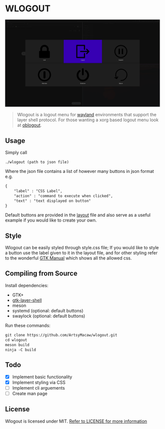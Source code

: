 # WLOGOUT
![Example](example.png)
> Wlogout is a logout menu for [wayland](https://wayland.freedesktop.org/) environments that support the layer shell
> protocol. For those wanting a xorg based logout menu look at [oblogout](https://launchpad.net/oblogout).
## Usage 
Simply call
```
./wlogout (path to json file)
```
Where the json file contains a list of however many buttons in json format e.g.
```
{
    "label" : "CSS Label",
    "action" : "command to execute when clicked",
    "text" : "text displayed on button"
}
```
Default buttons are provided in the [layout](layout) file and also serve as a useful example if you would like to create your own.
## Style
Wlogout can be easily styled through style.css file; If you would like to style a button use the label given to it in the layout file, and for other styling refer to the wonderful [GTK Manual](https://developer.gnome.org/gtk3/stable/chap-css-properties.html) which shows all the allowed css.
## Compiling from Source
Install dependencies:
* GTK+  
* [gtk-layer-shell](https://github.com/wmww/gtk-layer-shell) 
* meson
* systemd (optional: default buttons)
* swaylock (optional: default buttons)

Run these commands:
```
git clone https://github.com/ArtsyMacaw/wlogout.git
cd wlogout
meson build
ninja -C build
```
## Todo
- [X] Implement basic functionality
- [X] Implement styling via CSS
- [ ] Implement cli arguements
- [ ] Create man page
## License
Wlogout is licensed under MIT. [Refer to LICENSE for more information](LICENSE)
